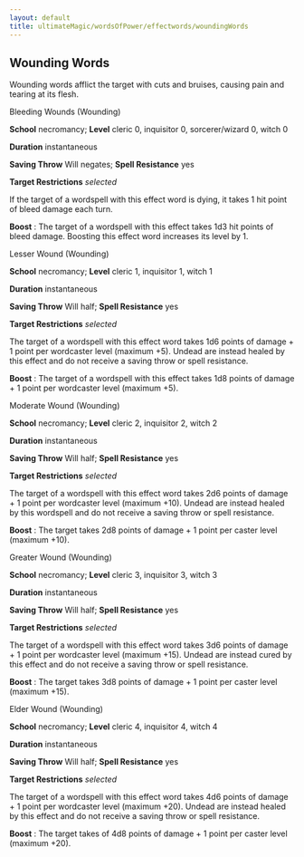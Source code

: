 ```yaml
---
layout: default
title: ultimateMagic/wordsOfPower/effectwords/woundingWords
---
```

## Wounding Words

Wounding words afflict the target with cuts and bruises, causing pain and tearing at its flesh.

Bleeding Wounds (Wounding)

**School** necromancy; **Level** cleric 0, inquisitor 0, sorcerer/wizard 0, witch 0

**Duration** instantaneous

**Saving Throw** Will negates; **Spell Resistance** yes

**Target Restrictions** _selected_

If the target of a wordspell with this effect word is dying, it takes 1 hit point of bleed damage each turn.

**Boost** : The target of a wordspell with this effect takes 1d3 hit points of bleed damage. Boosting this effect word increases its level by 1.

Lesser Wound (Wounding)

**School** necromancy; **Level** cleric 1, inquisitor 1, witch 1

**Duration** instantaneous

**Saving Throw** Will half; **Spell Resistance** yes

**Target Restrictions** _selected_

The target of a wordspell with this effect word takes 1d6 points of damage + 1 point per wordcaster level (maximum +5). Undead are instead healed by this effect and do not receive a saving throw or spell resistance.

**Boost** : The target of a wordspell with this effect takes 1d8 points of damage + 1 point per wordcaster level (maximum +5).

Moderate Wound (Wounding)

**School** necromancy; **Level** cleric 2, inquisitor 2, witch 2

**Duration** instantaneous

**Saving Throw** Will half; **Spell Resistance** yes

**Target Restrictions** _selected_

The target of a wordspell with this effect word takes 2d6 points of damage + 1 point per wordcaster level (maximum +10). Undead are instead healed by this wordspell and do not receive a saving throw or spell resistance.

**Boost** : The target takes 2d8 points of damage + 1 point per caster level (maximum +10).

Greater Wound (Wounding)

**School** necromancy; **Level** cleric 3, inquisitor 3, witch 3

**Duration** instantaneous

**Saving Throw** Will half; **Spell Resistance** yes

**Target Restrictions** _selected_

The target of a wordspell with this effect word takes 3d6 points of damage + 1 point per wordcaster level (maximum +15). Undead are instead cured by this effect and do not receive a saving throw or spell resistance.

**Boost** : The target takes 3d8 points of damage + 1 point per caster level (maximum +15).

Elder Wound (Wounding)

**School** necromancy; **Level** cleric 4, inquisitor 4, witch 4

**Duration** instantaneous

**Saving Throw** Will half; **Spell Resistance** yes

**Target Restrictions** _selected_

The target of a wordspell with this effect word takes 4d6 points of damage + 1 point per wordcaster level (maximum +20). Undead are instead healed by this effect and do not receive a saving throw or spell resistance.

**Boost** : The target takes of 4d8 points of damage + 1 point per caster level (maximum +20).

